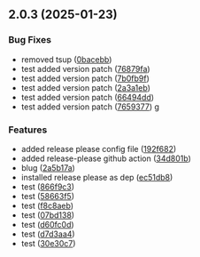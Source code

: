 ## 2.0.3 (2025-01-23)


### Bug Fixes

* removed tsup ([0bacebb](https://github.com/ZCodeTemplates/npm-pkg-template/commit/0bacebb956c4ef7a8a2e074642c93a2c601b6b6f))
* test added version patch ([76879fa](https://github.com/ZCodeTemplates/npm-pkg-template/commit/76879fa154a71d666807f227be38310588f300b4))
* test added version patch ([7b0fb9f](https://github.com/ZCodeTemplates/npm-pkg-template/commit/7b0fb9f74028ae726f28557e20a0ec10b59d16a0))
* test added version patch ([2a3a1eb](https://github.com/ZCodeTemplates/npm-pkg-template/commit/2a3a1ebe15ac77b429a5368c71481f05d3b6a99a))
* test added version patch ([66494dd](https://github.com/ZCodeTemplates/npm-pkg-template/commit/66494dd698eba58a9101dd3dc9585071dcacbd9d))
* test added version patch ([7659377](https://github.com/ZCodeTemplates/npm-pkg-template/commit/7659377e676a2093336472455b5800dccf1e6ff3))
g

### Features

* added release please config file ([192f682](https://github.com/ZCodeTemplates/npm-pkg-template/commit/192f6823247bba78ca8625c80f74aac4c1b00bd5))
* added release-please github action ([34d801b](https://github.com/ZCodeTemplates/npm-pkg-template/commit/34d801bd0218caa1e5d50a65a9dbb75b86899078))
* blug ([2a5b17a](https://github.com/ZCodeTemplates/npm-pkg-template/commit/2a5b17a2e9ee91ef8f3eb3d919a12cebf3b42f05))
* installed release please as dep ([ec51db8](https://github.com/ZCodeTemplates/npm-pkg-template/commit/ec51db856bdba5037f0f39af57ec6dd00c5dc185))
* test ([866f9c3](https://github.com/ZCodeTemplates/npm-pkg-template/commit/866f9c318d3bac0777534c2331bd26602993f8c0))
* test ([58663f5](https://github.com/ZCodeTemplates/npm-pkg-template/commit/58663f54041b90aa5a42df11c5542952c15dd3cc))
* test ([f8c8aeb](https://github.com/ZCodeTemplates/npm-pkg-template/commit/f8c8aeb64e73e2e1f7e75d7bbd60aaec1049d76b))
* test ([07bd138](https://github.com/ZCodeTemplates/npm-pkg-template/commit/07bd13807df063c699bf196f1b1b659f4df0b1d4))
* test ([d60fc0d](https://github.com/ZCodeTemplates/npm-pkg-template/commit/d60fc0d606840ae90d91b311bec1dac0f1d65ce7))
* test ([d7d3aa4](https://github.com/ZCodeTemplates/npm-pkg-template/commit/d7d3aa410bf1e0c3deef4e5bf0e840eeb42d74ef))
* test ([30e30c7](https://github.com/ZCodeTemplates/npm-pkg-template/commit/30e30c7292d97168e72d9a484b9867d8edf41c80))




